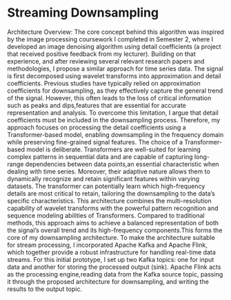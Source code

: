 # Streaming Downsampling
Architecture Overview:
The core concept behind this algorithm was inspired by the image processing coursework I completed in Semester 2, where I developed an image denoising algorithm using detail coefficients (a project that received positive feedback from my lecturer).
Building on that experience, and after reviewing several relevant research papers and methodologies, I propose a similar approach for time series data. The signal is first decomposed using wavelet transforms into approximation and detail coefficients. Previous studies have typically relied on approximation coefficients for downsampling, as they effectively capture the general trend of the signal. However, this often leads to the loss of critical information such as peaks and dips,features that are essential for accurate representation and analysis.
To overcome this limitation, I argue that detail coefficients must be included in the downsampling process. Therefore, my approach focuses on processing the detail coefficients using a Transformer-based model, enabling downsampling in the frequency domain while preserving fine-grained signal features.
The choice of a Transformer-based model is deliberate. Transformers are well-suited for learning complex patterns in sequential data and are capable of capturing long-range dependencies between data points,an essential characteristic when dealing with time series. Moreover, their adaptive nature allows them to dynamically recognize and retain significant features within varying datasets. The transformer can potentially learn which high-frequency details are most critical to retain, tailoring the downsampling to the data’s specific characteristics.
This architecture combines the multi-resolution capability of wavelet transforms with the powerful pattern recognition and sequence modeling abilities of Transformers. Compared to traditional methods, this approach aims to achieve a balanced representation of both the signal’s overall trend and its high-frequency components.This forms the core of my downsampling architecture.
To make the architecture suitable for stream processing, I incorporated Apache Kafka and Apache Flink, which together provide a robust infrastructure for handling real-time data streams. For this initial prototype, I set up two Kafka topics: one for input data and another for storing the processed output (sink). Apache Flink acts as the processing engine,reading data from the Kafka source topic, passing it through the proposed architecture for downsampling, and writing the results to the output topic.



